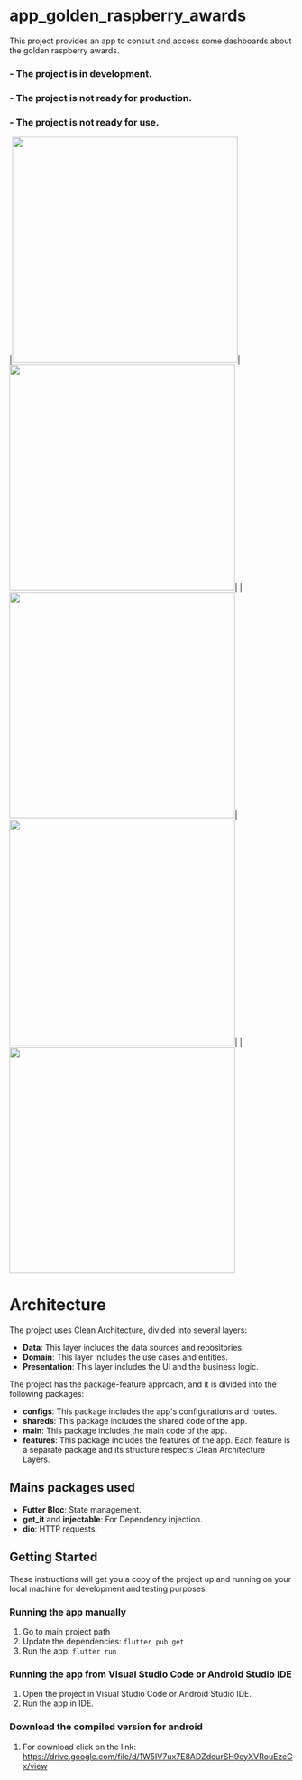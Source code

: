 # app_golden_raspberry_awards

This project provides an app to consult and access some dashboards about the golden raspberry awards.


### - The project is in development.
### - The project is not ready for production. 
### - The project is not ready for use.



|<img src="images/home_page.png" width="400">| <img src="images/all_movies_pagination.png" width="400">|
|<img src="images/find_per_year.png" width="400">|<img src="images/year_multi_winners.png" width="400">|
|<img src="images/list_studios_top_win.png" width="400">

# Architecture

The project uses Clean Architecture, divided into several layers:  

- **Data**: This layer includes the data sources and repositories.
- **Domain**: This layer includes the use cases and entities.
- **Presentation**: This layer includes the UI and the business logic.  

The project has the package-feature approach, and it is divided into the following packages:

- **configs**: This package includes the app's configurations and routes.  
- **shareds**: This package includes the shared code of the app.
- **main**: This package includes the main code of the app.  
- **features**: This package includes the features of the app. Each feature is a separate package and its structure respects Clean Architecture Layers.

## Mains packages used
- **Futter Bloc**: State management.
- **get_it** and **injectable**: For Dependency injection.
- **dio**: HTTP requests.

## Getting Started

These instructions will get you a copy of the project up and running on your local machine for development and testing purposes.

### Running the app manually
1. Go to main project path
2. Update the dependencies: `flutter pub get`
3. Run the app: `flutter run`

### Running the app from Visual Studio Code or Android Studio IDE
1. Open the project in Visual Studio Code or Android Studio IDE.
2. Run the app in IDE.

### Download the compiled version for android
1. For download click on the link: https://drive.google.com/file/d/1W5IV7ux7E8ADZdeurSH9oyXVRouEzeCx/view
